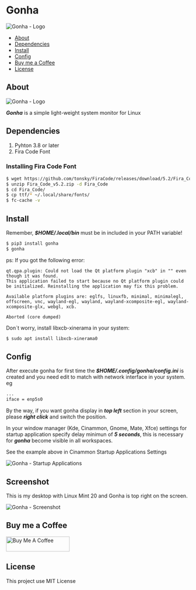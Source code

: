 # Gonha

![Gonha - Logo](https://raw.githubusercontent.com/fredcox/gonha/master/gonha/images/logo.png)

* [About](#about)
* [Dependencies](#dependencies)
* [Install](#install)
* [Config](#config)
* [Buy me a Coffee](#buy-me-a-coffee)
* [License](#license)

## About

![Gonha - Logo](https://raw.githubusercontent.com/fredcox/gonha/master/gonha/images/shot1.png)

***Gonha*** is a simple light-weight system monitor for Linux

## Dependencies

1. Pyhton 3.8 or later
2. Fira Code Font

### Installing Fira Code Font

```bash
$ wget https://github.com/tonsky/FiraCode/releases/download/5.2/Fira_Code_v5.2.zip
$ unzip Fira_Code_v5.2.zip -d Fira_Code
$ cd Fira_Code/
$ cp ttf/* ~/.local/share/fonts/
$ fc-cache -v
```

## Install

Remember, ***$HOME/.local/bin*** must be in included in your PATH variable!

```bash
$ pip3 install gonha
$ gonha
```
ps: If you got the following error:
```
qt.qpa.plugin: Could not load the Qt platform plugin "xcb" in "" even though it was found.
This application failed to start because no Qt platform plugin could be initialized. Reinstalling the application may fix this problem.

Available platform plugins are: eglfs, linuxfb, minimal, minimalegl, offscreen, vnc, wayland-egl, wayland, wayland-xcomposite-egl, wayland-xcomposite-glx, webgl, xcb.

Aborted (core dumped)
```
Don´t worry, install libxcb-xinerama in your system:
```bash
$ sudo apt install libxcb-xinerama0
```

## Config

After execute gonha for first time the ***$HOME/.config/gonha/config.ini*** is created and
 you need edit to match with network interface in your system. eg

```bash
...
iface = enp5s0
```
By the way, if you want gonha display in ***top left*** section in your screen, please 
***right click*** and switch the position.

In your window manager (Kde, Cinammon, Gnome, Mate, Xfce) settings for startup application specify delay minimun
of ***5 seconds***, this is necessary for ***gonha*** become visible in all workspaces.

See the example above in Cinammon Startup Applications Settings

![Gonha - Startup Applications](https://raw.githubusercontent.com/fredcox/gonha/master/gonha/images/startupdelay.png)

## Screenshot

This is my desktop with Linux Mint 20 and Gonha is top right on the screen.

![Gonha - Screenshot](https://raw.githubusercontent.com/fredcox/gonha/master/gonha/images/gonhascreenshot.png)

## Buy me a Coffee

<a href="https://www.buymeacoffee.com/fredcox" target="_blank"><img src="https://cdn.buymeacoffee.com/buttons/default-orange.png" alt="Buy Me A Coffee" height="41" width="174"></a>


## License 

This project use MIT License